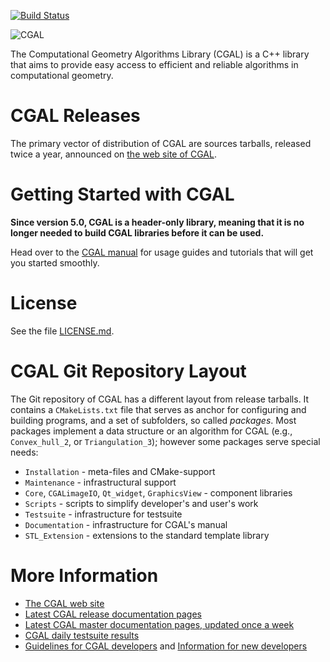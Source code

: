 [![Build Status](https://travis-ci.org/CGAL/cgal.svg?branch=master)](https://travis-ci.org/CGAL/cgal)

![CGAL](Installation/doc_html/images/cgal_2013_grey.png)

The Computational Geometry Algorithms Library (CGAL) is a C++ library that
aims to provide easy access to efficient and reliable algorithms in
computational geometry.

CGAL Releases
=============
The primary vector of distribution of CGAL are sources tarballs, released
twice a year, announced on [the web site of CGAL](https://www.cgal.org/).

Getting Started with CGAL
=========================

**Since version 5.0, CGAL is a header-only library, meaning that
it is no longer needed to build CGAL libraries before it can be used.**

Head over to the [CGAL manual](https://doc.cgal.org/latest/Manual/general_intro.html)
for usage guides and tutorials that will get you started smoothly.

License
=======
See the file [LICENSE.md](LICENSE.md).

CGAL Git Repository Layout
==========================

The Git repository of CGAL has a different layout from release tarballs. It
contains a `CMakeLists.txt` file that serves as anchor for configuring and building programs,
and a set of subfolders, so called *packages*. Most packages
implement a data structure or an algorithm for CGAL (e.g., `Convex_hull_2`,
or `Triangulation_3`); however some packages serve special needs:

* `Installation` - meta-files and CMake-support
* `Maintenance` - infrastructural support
* `Core`, `CGALimageIO`, `Qt_widget`, `GraphicsView` - component libraries
* `Scripts` - scripts to simplify developer's and user's work
* `Testsuite` - infrastructure for testsuite
* `Documentation` - infrastructure for CGAL's manual
* `STL_Extension` - extensions to the standard template library

More Information
================
* [The CGAL web site](https://www.cgal.org/)
* [Latest CGAL release documentation pages](https://doc.cgal.org/)
* [Latest CGAL master documentation pages, updated once a week](https://cgal.geometryfactory.com/CGAL/doc/master/)
* [CGAL daily testsuite results](https://cgal.geometryfactory.com/CGAL/testsuite/)
* [Guidelines for CGAL developers](https://github.com/CGAL/cgal/wiki/Guidelines) and [Information for new developers](https://github.com/CGAL/cgal/wiki/Information-for-New-Developers)
